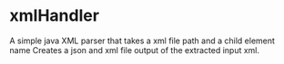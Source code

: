 # xmlHandler

A simple java XML parser that takes a xml file path and a child element name
Creates a json and xml file output of the extracted input xml.